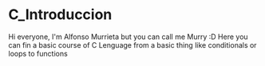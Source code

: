# C_Introduccion
Hi everyone, I'm Alfonso Murrieta but you can call me Murry :D
Here you can fin a basic course of C Lenguage from a basic thing 
like conditionals or loops to functions 
